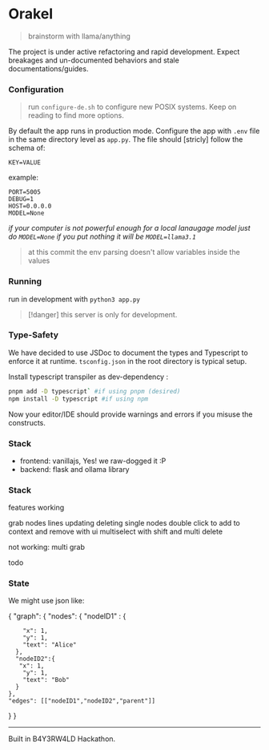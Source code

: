 # Orakel

> brainstorm with llama/anything

The project is under active refactoring and rapid development. Expect breakages and
un-documented behaviors and stale documentations/guides.

### Configuration

> run `configure-de.sh` to configure new POSIX systems. Keep on reading to
> find more options.

By default the app runs in production mode. Configure the app with `.env`
file in the same directory level as `app.py`. The file should [stricly] follow the schema of:

```text
KEY=VALUE
```

example:

```text
PORT=5005
DEBUG=1
HOST=0.0.0.0
MODEL=None
```

_if your computer is not powerful enough for a local lanaugage model just do `MODEL=None`
if you put nothing it will be `MODEL=llama3.1`_

> at this commit the env parsing doesn't allow variables inside the values

### Running

run in development with `python3 app.py`

> [!danger] this server is only for development.

### Type-Safety

We have decided to use JSDoc to document the types and Typescript to enforce it
at runtime. `tsconfig.json` in the root directory is typical setup.

Install typescript transpiler as dev-dependency :

```bash
pnpm add -D typescript` #if using pnpm (desired)
npm install -D typescript #if using npm
```

Now your editor/IDE should provide warnings and errors if you misuse the constructs.

### Stack

- frontend: vanillajs, Yes! we raw-dogged it :P
- backend: flask and ollama library

### Stack

features working

grab nodes
lines updating
deleting single nodes
double click to add to context and remove with ui
multiselect with shift and multi delete

not working:
multi grab

todo

### State

We might use json like:

{
"graph": {
"nodes": {
"nodeID1" : {

        "x": 1,
        "y": 1,
        "text": "Alice"
      },
      "nodeID2":{
       "x": 1,
        "y": 1,
        "text": "Bob"
      }
    },
    "edges": [["nodeID1","nodeID2","parent"]]

} }

---

Built in B4Y3RW4LD Hackathon.
